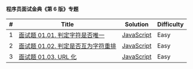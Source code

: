 #### 程序员面试金典《第 6 版》专题

| \#  | Title                                                                                          | Solution                                               | Difficulty |
| --- | ---------------------------------------------------------------------------------------------- | ------------------------------------------------------ | ---------- |
| 1   | [面试题 01.01. 判定字符是否唯一](https://leetcode-cn.com/problems/is-unique-lcci/)             | [JavaScript](../javaScript/lcci/1-isUnique.js)         | Easy       |
| 2   | [面试题 01.02. 判定是否互为字符重排](https://leetcode-cn.com/problems/check-permutation-lcci/) | [JavaScript](../javaScript/lcci/2-checkPermutation.js) | Easy       |
| 3   | [面试题 01.03. URL 化](https://leetcode-cn.com/problems/string-to-url-lcci/)                   | [JavaScript](../javaScript/lcci/3-replaceSpaces.js)    | Easy       |
